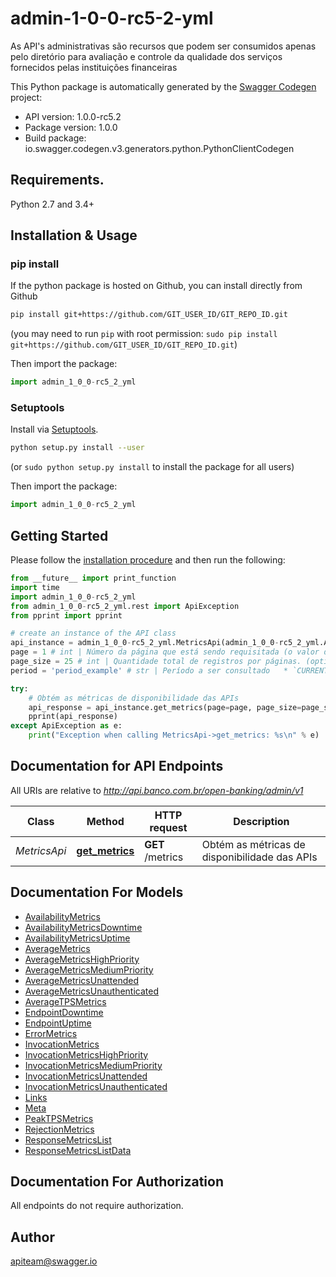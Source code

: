 # admin-1-0-0-rc5-2-yml
As API's administrativas são recursos que podem ser consumidos apenas pelo diretório para avaliação e controle da qualidade dos serviços fornecidos pelas instituições financeiras

This Python package is automatically generated by the [Swagger Codegen](https://github.com/swagger-api/swagger-codegen) project:

- API version: 1.0.0-rc5.2
- Package version: 1.0.0
- Build package: io.swagger.codegen.v3.generators.python.PythonClientCodegen

## Requirements.

Python 2.7 and 3.4+

## Installation & Usage
### pip install

If the python package is hosted on Github, you can install directly from Github

```sh
pip install git+https://github.com/GIT_USER_ID/GIT_REPO_ID.git
```
(you may need to run `pip` with root permission: `sudo pip install git+https://github.com/GIT_USER_ID/GIT_REPO_ID.git`)

Then import the package:
```python
import admin_1_0_0-rc5_2_yml 
```

### Setuptools

Install via [Setuptools](http://pypi.python.org/pypi/setuptools).

```sh
python setup.py install --user
```
(or `sudo python setup.py install` to install the package for all users)

Then import the package:
```python
import admin_1_0_0-rc5_2_yml
```

## Getting Started

Please follow the [installation procedure](#installation--usage) and then run the following:

```python
from __future__ import print_function
import time
import admin_1_0_0-rc5_2_yml
from admin_1_0_0-rc5_2_yml.rest import ApiException
from pprint import pprint

# create an instance of the API class
api_instance = admin_1_0_0-rc5_2_yml.MetricsApi(admin_1_0_0-rc5_2_yml.ApiClient(configuration))
page = 1 # int | Número da página que está sendo requisitada (o valor da primeira página é 1). (optional) (default to 1)
page_size = 25 # int | Quantidade total de registros por páginas. (optional) (default to 25)
period = 'period_example' # str | Período a ser consultado   * `CURRENT` - Métricas do dia atual.   * `ALL` - Métricas de todo o período disponível.  (optional)

try:
    # Obtém as métricas de disponibilidade das APIs
    api_response = api_instance.get_metrics(page=page, page_size=page_size, period=period)
    pprint(api_response)
except ApiException as e:
    print("Exception when calling MetricsApi->get_metrics: %s\n" % e)
```

## Documentation for API Endpoints

All URIs are relative to *http://api.banco.com.br/open-banking/admin/v1*

Class | Method | HTTP request | Description
------------ | ------------- | ------------- | -------------
*MetricsApi* | [**get_metrics**](docs/MetricsApi.md#get_metrics) | **GET** /metrics | Obtém as métricas de disponibilidade das APIs

## Documentation For Models

 - [AvailabilityMetrics](docs/AvailabilityMetrics.md)
 - [AvailabilityMetricsDowntime](docs/AvailabilityMetricsDowntime.md)
 - [AvailabilityMetricsUptime](docs/AvailabilityMetricsUptime.md)
 - [AverageMetrics](docs/AverageMetrics.md)
 - [AverageMetricsHighPriority](docs/AverageMetricsHighPriority.md)
 - [AverageMetricsMediumPriority](docs/AverageMetricsMediumPriority.md)
 - [AverageMetricsUnattended](docs/AverageMetricsUnattended.md)
 - [AverageMetricsUnauthenticated](docs/AverageMetricsUnauthenticated.md)
 - [AverageTPSMetrics](docs/AverageTPSMetrics.md)
 - [EndpointDowntime](docs/EndpointDowntime.md)
 - [EndpointUptime](docs/EndpointUptime.md)
 - [ErrorMetrics](docs/ErrorMetrics.md)
 - [InvocationMetrics](docs/InvocationMetrics.md)
 - [InvocationMetricsHighPriority](docs/InvocationMetricsHighPriority.md)
 - [InvocationMetricsMediumPriority](docs/InvocationMetricsMediumPriority.md)
 - [InvocationMetricsUnattended](docs/InvocationMetricsUnattended.md)
 - [InvocationMetricsUnauthenticated](docs/InvocationMetricsUnauthenticated.md)
 - [Links](docs/Links.md)
 - [Meta](docs/Meta.md)
 - [PeakTPSMetrics](docs/PeakTPSMetrics.md)
 - [RejectionMetrics](docs/RejectionMetrics.md)
 - [ResponseMetricsList](docs/ResponseMetricsList.md)
 - [ResponseMetricsListData](docs/ResponseMetricsListData.md)

## Documentation For Authorization

 All endpoints do not require authorization.


## Author

apiteam@swagger.io
